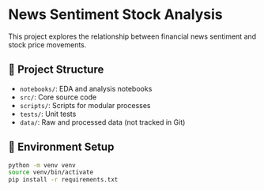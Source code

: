 # News Sentiment Stock Analysis

This project explores the relationship between financial news sentiment and stock price movements.

## 📁 Project Structure

- `notebooks/`: EDA and analysis notebooks
- `src/`: Core source code
- `scripts/`: Scripts for modular processes
- `tests/`: Unit tests
- `data/`: Raw and processed data (not tracked in Git)

## 🧪 Environment Setup

```bash
python -m venv venv
source venv/bin/activate
pip install -r requirements.txt
